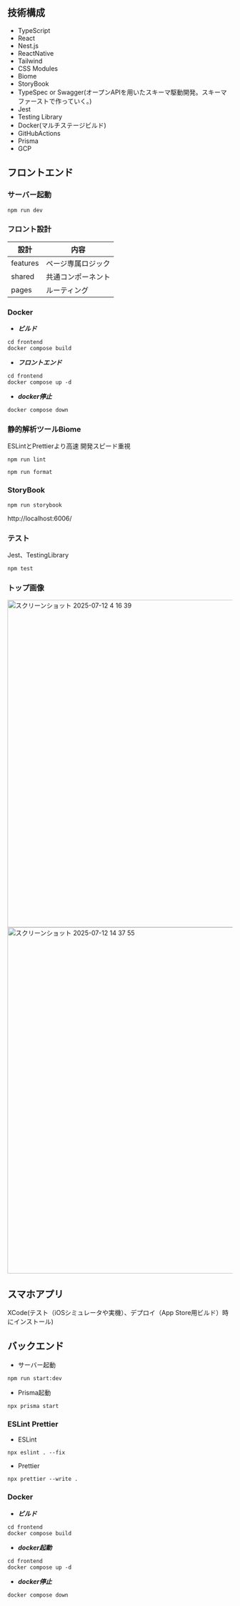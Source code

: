 ## 技術構成
- TypeScript
- React
- Nest.js
- ReactNative
- Tailwind
- CSS Modules
- Biome
- StoryBook
- TypeSpec or Swagger(オープンAPIを用いたスキーマ駆動開発。スキーマファーストで作っていく。)
- Jest
- Testing Library
- Docker(マルチステージビルド)
- GitHubActions
- Prisma
- GCP


## フロントエンド
### サーバー起動
```
npm run dev
```

### フロント設計
|設計|内容|
|----|---|
|features|ページ専属ロジック|
|shared|共通コンポーネント|
|pages|ルーティング|

### Docker
- ***ビルド***
```
cd frontend
docker compose build
```

- ***フロントエンド***
```
cd frontend
docker compose up -d
```

- ***docker停止***
```
docker compose down
```

### 静的解析ツールBiome
ESLintとPrettierより高速
開発スピード重視

```
npm run lint

npm run format
```

### StoryBook
```
npm run storybook
```
http://localhost:6006/ 

### テスト
Jest、TestingLibrary
```
npm test
```

### トップ画像

<img width="1436" height="733" alt="スクリーンショット 2025-07-12 4 16 39" src="https://github.com/user-attachments/assets/7ff1a1ea-4075-4f56-bb40-ae0def28ea33" />

<img width="1435" height="775" alt="スクリーンショット 2025-07-12 14 37 55" src="https://github.com/user-attachments/assets/29e409aa-0111-4650-8933-f83015702a85" />

## スマホアプリ
XCode(テスト（iOSシミュレータや実機）、デプロイ（App Store用ビルド）時にインストール)


## バックエンド
- サーバー起動
```
npm run start:dev
```
- Prisma起動
```
npx prisma start
```

### ESLint Prettier

- ESLint
```
npx eslint . --fix
```

- Prettier

```
npx prettier --write .
```

### Docker
- ***ビルド***
```
cd frontend
docker compose build
```

- ***docker起動***
```
cd frontend
docker compose up -d
```

- ***docker停止***
```
docker compose down
```

